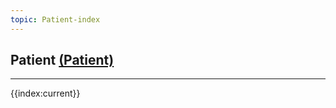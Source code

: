 ```yaml
---
topic: Patient-index
---
```

## Patient [(Patient)](https://hl7.org/fhir/R4/patient.html)
---
{{index:current}}
